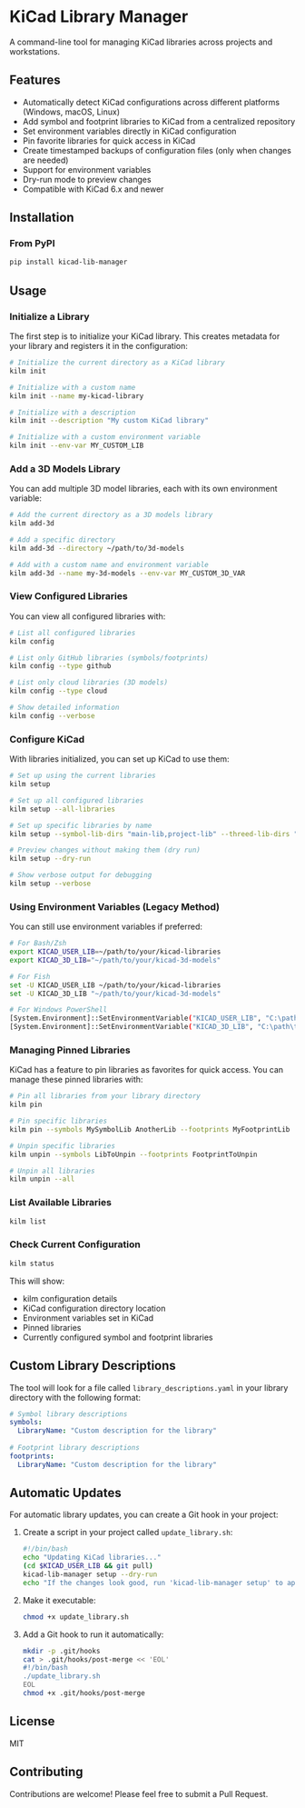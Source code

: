 # KiCad Library Manager

A command-line tool for managing KiCad libraries across projects and workstations.

## Features

- Automatically detect KiCad configurations across different platforms (Windows, macOS, Linux)
- Add symbol and footprint libraries to KiCad from a centralized repository
- Set environment variables directly in KiCad configuration
- Pin favorite libraries for quick access in KiCad
- Create timestamped backups of configuration files (only when changes are needed)
- Support for environment variables
- Dry-run mode to preview changes
- Compatible with KiCad 6.x and newer

## Installation

### From PyPI

```bash
pip install kicad-lib-manager
```

## Usage

### Initialize a Library

The first step is to initialize your KiCad library. This creates metadata for your library and registers it in the configuration:

```bash
# Initialize the current directory as a KiCad library
kilm init

# Initialize with a custom name
kilm init --name my-kicad-library

# Initialize with a description
kilm init --description "My custom KiCad library"

# Initialize with a custom environment variable
kilm init --env-var MY_CUSTOM_LIB
```

### Add a 3D Models Library

You can add multiple 3D model libraries, each with its own environment variable:

```bash
# Add the current directory as a 3D models library
kilm add-3d

# Add a specific directory
kilm add-3d --directory ~/path/to/3d-models

# Add with a custom name and environment variable
kilm add-3d --name my-3d-models --env-var MY_CUSTOM_3D_VAR
```

### View Configured Libraries

You can view all configured libraries with:

```bash
# List all configured libraries
kilm config

# List only GitHub libraries (symbols/footprints)
kilm config --type github

# List only cloud libraries (3D models)
kilm config --type cloud

# Show detailed information
kilm config --verbose
```

### Configure KiCad

With libraries initialized, you can set up KiCad to use them:

```bash
# Set up using the current libraries
kilm setup

# Set up all configured libraries
kilm setup --all-libraries

# Set up specific libraries by name
kilm setup --symbol-lib-dirs "main-lib,project-lib" --threed-lib-dirs "my-3d-models"

# Preview changes without making them (dry run)
kilm setup --dry-run

# Show verbose output for debugging
kilm setup --verbose
```

### Using Environment Variables (Legacy Method)

You can still use environment variables if preferred:

```bash
# For Bash/Zsh
export KICAD_USER_LIB=~/path/to/your/kicad-libraries
export KICAD_3D_LIB="~/path/to/your/kicad-3d-models"

# For Fish
set -U KICAD_USER_LIB ~/path/to/your/kicad-libraries
set -U KICAD_3D_LIB "~/path/to/your/kicad-3d-models"

# For Windows PowerShell
[System.Environment]::SetEnvironmentVariable("KICAD_USER_LIB", "C:\path\to\your\kicad-libraries", "User")
[System.Environment]::SetEnvironmentVariable("KICAD_3D_LIB", "C:\path\to\your\kicad-3d-models", "User")
```

### Managing Pinned Libraries

KiCad has a feature to pin libraries as favorites for quick access. You can manage these pinned libraries with:

```bash
# Pin all libraries from your library directory
kilm pin

# Pin specific libraries
kilm pin --symbols MySymbolLib AnotherLib --footprints MyFootprintLib

# Unpin specific libraries
kilm unpin --symbols LibToUnpin --footprints FootprintToUnpin

# Unpin all libraries
kilm unpin --all
```

### List Available Libraries

```bash
kilm list
```

### Check Current Configuration

```bash
kilm status
```

This will show:
- kilm configuration details
- KiCad configuration directory location
- Environment variables set in KiCad
- Pinned libraries
- Currently configured symbol and footprint libraries

## Custom Library Descriptions

The tool will look for a file called `library_descriptions.yaml` in your library directory with the following format:

```yaml
# Symbol library descriptions
symbols:
  LibraryName: "Custom description for the library"
  
# Footprint library descriptions
footprints:
  LibraryName: "Custom description for the library"
```

## Automatic Updates

For automatic library updates, you can create a Git hook in your project:

1. Create a script in your project called `update_library.sh`:

   ```bash
   #!/bin/bash
   echo "Updating KiCad libraries..."
   (cd $KICAD_USER_LIB && git pull)
   kicad-lib-manager setup --dry-run
   echo "If the changes look good, run 'kicad-lib-manager setup' to apply them."
   ```

2. Make it executable:

   ```bash
   chmod +x update_library.sh
   ```

3. Add a Git hook to run it automatically:

   ```bash
   mkdir -p .git/hooks
   cat > .git/hooks/post-merge << 'EOL'
   #!/bin/bash
   ./update_library.sh
   EOL
   chmod +x .git/hooks/post-merge
   ```

## License

MIT

## Contributing

Contributions are welcome! Please feel free to submit a Pull Request.
